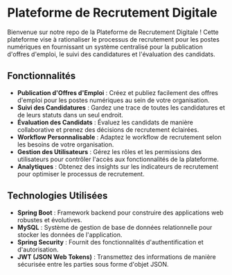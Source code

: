 # Plateforme de Recrutement Digitale

Bienvenue sur notre repo de la Plateforme de Recrutement Digitale ! Cette plateforme vise à rationaliser le processus de recrutement pour les postes numériques en fournissant un système centralisé pour la publication d'offres d'emploi, le suivi des candidatures et l'évaluation des candidats.

## Fonctionnalités

- **Publication d'Offres d'Emploi** : Créez et publiez facilement des offres d'emploi pour les postes numériques au sein de votre organisation.
- **Suivi des Candidatures** : Gardez une trace de toutes les candidatures et de leurs statuts dans un seul endroit.
- **Évaluation des Candidats** : Évaluez les candidats de manière collaborative et prenez des décisions de recrutement éclairées.
- **Workflow Personnalisable** : Adaptez le workflow de recrutement selon les besoins de votre organisation.
- **Gestion des Utilisateurs** : Gérez les rôles et les permissions des utilisateurs pour contrôler l'accès aux fonctionnalités de la plateforme.
- **Analytiques** : Obtenez des insights sur les indicateurs de recrutement pour optimiser le processus de recrutement.

## Technologies Utilisées

- **Spring Boot** : Framework backend pour construire des applications web robustes et évolutives.
- **MySQL** : Système de gestion de base de données relationnelle pour stocker les données de l'application.
- **Spring Security** : Fournit des fonctionnalités d'authentification et d'autorisation.
- **JWT (JSON Web Tokens)** : Transmettez des informations de manière sécurisée entre les parties sous forme d'objet JSON.



